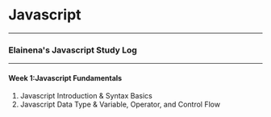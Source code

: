 # Javascript
  
---  

<h3>Elainena's Javascript Study Log</h3>

---

<h4>Week 1:Javascript Fundamentals</h4>

1. Javascript Introduction & Syntax Basics
2. Javascript Data Type & Variable, Operator, and Control Flow   

